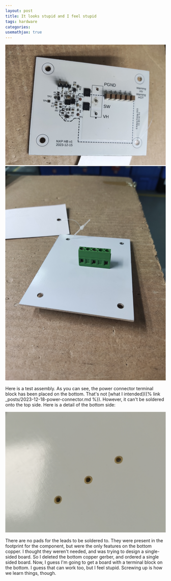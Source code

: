 ```yaml
---
layout: post
title: It looks stupid and I feel stupid
tags: hardware
categories: 
usemathjax: true
---
```


![top](/assets/2024-01-12/top.jpg)
![bottom](/assets/2024-01-12/bottom.jpg)

Here is a test assembly. As you can see, the power connector terminal block has been placed on the bottom. That's not [what I intended]({% link _posts/2023-12-18-power-connector.md %}). However, it can't be soldered onto the top side. Here is a detail of the bottom side:

![bottom holes](/assets/2024-01-12/bottom_holes.jpg)

There are no pads for the leads to be soldered to. They were present in the footprint for the component, but were the only features on the bottom copper. I thought they weren't needed, and was trying to design a single-sided board. So I deleted the bottom copper gerber, and ordered a single sided board. Now, I guess I'm going to get a board with a terminal block on the bottom. I guess that can work too, but I feel stupid. Screwing up is how we learn things, though.